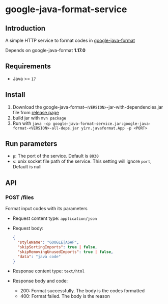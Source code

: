 # google-java-format-service

## Introduction

A simple HTTP service to format codes in [google-java-format](https://github.com/google/google-java-format)

Depends on google-java-format **1.17.0**

## Requirements

- Java >= `17`

## Install

1. Download the google-java-format-`<VERSION>`-jar-with-dependencies.jar file from [release page](https://github.com/google/google-java-format/releases)
2. build jar with `mvn package`
3. Run with `java -cp google-java-format-service.jar:google-java-format-<VERSION>-all-deps.jar y1rn.javaformat.App -p <PORT>`

## Run parameters

- `p`: The port of the service. Default is `8030`
- `s`: unix socket file path of the service. This setting will ignore `port`, Default is null

## API

### POST /files

Format input codes with its parameters

- Request content type: `application/json`
- Request body:

  ```json
  {
    "styleName": "GOOGLE|ASAP",
    "skipSortingImports": true | false,
    "skipRemovingUnusedImports": true | false,
    "data": "java code"
  }
  ```

- Response content type: `text/html`
- Response body and code:
  - 200: Format successfully. The body is the codes formatted
  - 400: Format failed. The body is the reason

